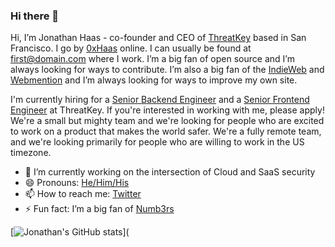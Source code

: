 ### Hi there 👋

Hi, I’m Jonathan Haas - co-founder and CEO of [ThreatKey](https://threatkey.com) based in San Francisco. I go by [0xHaas](https://keybase.io/0xHaas) online. I can usually be found at first@domain.com where I work. I’m a big fan of open source and I’m always looking for ways to contribute. I’m also a big fan of the [IndieWeb](https://indieweb.org) and [Webmention](https://indieweb.org/Webmention) and I’m always looking for ways to improve my own site.

I'm currently hiring for a [Senior Backend Engineer](https://jobs.gusto.com/postings/threatkey-inc-backend-engineer-fcbec2f5-4a1c-4a41-af04-9361bc99a4ef) and a [Senior Frontend Engineer](https://jobs.gusto.com/postings/threatkey-inc-senior-frontend-developer-69508d3c-648a-451a-8052-c0362724123a) at ThreatKey. If you're interested in working with me, please apply! We're a small but mighty team and we're looking for people who are excited to work on a product that makes the world safer. We're a fully remote team, and we're looking primarily for people who are willing to work in the US timezone.

- 🔭 I’m currently working on the intersection of Cloud and SaaS security
- 😄 Pronouns: [He/Him/His](https://pronoun.is/he)
- 📫 How to reach me: [Twitter](https://twitter.com/0xHaas)
- ⚡ Fun fact: I’m a big fan of [Numb3rs](https://www.imdb.com/title/tt0433309/)

[![Jonathan's GitHub stats](https://github-readme-stats.vercel.app/api?username=0xHaas&show_icons=true&theme=radical)](
